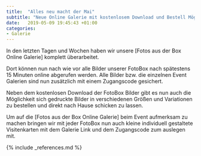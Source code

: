 ```yaml
---
title:  "Alles neu macht der Mai"
subtitle: "Neue Online Galerie mit kostenlosem Download und Bestell Möglichkeit"
date:   2019-05-09 19:45:43 +01:00
categories:
- Galerie
---
```

In den letzten Tagen und Wochen haben wir unsere [Fotos aus der Box Online Galerie] komplett überarbeitet. 

Dort können nun nach wie vor alle Bilder unserer FotoBox nach spätestens 15 Minuten online abgerufen werden. Alle Bilder bzw. die einzelnen Event Galerien sind nun zusätzlich mit einem Zugangscode gesichert. 

Neben dem kostenlosen Download der FotoBox Bilder gibt es nun auch die Möglichkeit sich gedruckte Bilder in verschiedenen Größen und Variationen zu bestellen und direkt nach Hause schicken zu lassen.

Um auf die [Fotos aus der Box Online Galerie] beim Event aufmerksam zu machen bringen wir mit jeder FotoBox nun auch kleine individuell gestaltete Visitenkarten mit dem Galerie Link und dem Zugangscode zum auslegen mit.

{% include _references.md %}
